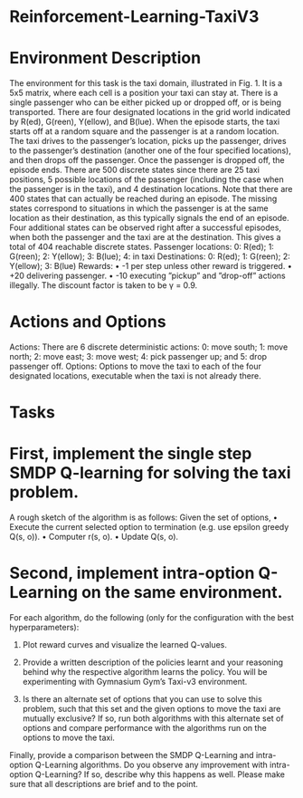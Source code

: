 # Reinforcement-Learning-TaxiV3
# Environment Description
The environment for this task is the taxi domain, illustrated in Fig. 1. It is a 5x5 matrix, where each cell is a position your taxi can stay at. There is a single passenger who can be either picked up or dropped off, or is being transported. There are four designated locations in the grid world indicated by R(ed), G(reen), Y(ellow), and B(lue). When the episode starts, the taxi starts off at a random square and the passenger is at a random location. The taxi drives to the passenger’s location, picks up the passenger, drives to the passenger’s destination (another one of the four specified locations), and then drops off the passenger. Once the passenger is dropped off, the episode ends. There are 500 discrete states since there are 25 taxi positions, 5 possible locations of the passenger (including the case when the passenger is in the taxi), and 4 destination locations. Note that there are 400 states that can actually be reached during an episode. The missing states correspond to situations in which the passenger is at the same location as their destination, as this typically signals the end of an episode. Four additional states can be observed right after a successful episodes, when both the passenger and the taxi are at the destination. This gives a total of 404 reachable discrete states.
Passenger locations: 0: R(ed); 1: G(reen); 2: Y(ellow); 3: B(lue); 4: in taxi
Destinations: 0: R(ed); 1: G(reen); 2: Y(ellow); 3: B(lue)
Rewards:
• -1 per step unless other reward is triggered.
• +20 delivering passenger.
• -10 executing ”pickup” and ”drop-off” actions illegally.
The discount factor is taken to be γ = 0.9.

# Actions and Options
Actions: There are 6 discrete deterministic actions: 0: move south; 1: move north; 2:
move east; 3: move west; 4: pick passenger up; and 5: drop passenger off.
Options: Options to move the taxi to each of the four designated locations, executable
when the taxi is not already there.

# Tasks
# First, implement the single step SMDP Q-learning for solving the taxi problem. 
A rough sketch of the algorithm is as follows: Given the set of options,
• Execute the current selected option to termination (e.g. use epsilon greedy Q(s, o)).
• Computer r(s, o).
• Update Q(s, o).

# Second, implement intra-option Q-Learning on the same environment.
For each algorithm, do the following (only for the configuration with the best hyperparameters):
1. Plot reward curves and visualize the learned Q-values.

2. Provide a written description of the policies learnt and your reasoning behind why
the respective algorithm learns the policy. You will be experimenting with Gymnasium Gym’s Taxi-v3 environment.

3. Is there an alternate set of options that you can use to solve this problem, such that
this set and the given options to move the taxi are mutually exclusive? If so, run
both algorithms with this alternate set of options and compare performance with the
algorithms run on the options to move the taxi.

Finally, provide a comparison between the SMDP Q-Learning and intra-option Q-Learning
algorithms. Do you observe any improvement with intra-option Q-Learning? If so, describe
why this happens as well. Please make sure that all descriptions are brief and to the point.
